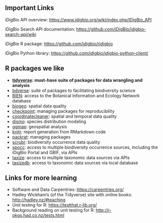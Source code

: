 ## Important Links

iDigBio API overview: https://www.idigbio.org/wiki/index.php/IDigBio_API

iDigBio Search API documentation:
https://github.com/iDigBio/idigbio-search-api/wiki

iDigBio R package: https://github.com/idigbio/ridigbio

iDigBio Python library: https://github.com/idigbio/idigbio-python-client/

## R packages we like
- **[tidyverse](https://www.tidyverse.org/): must-have suite of packages for data wrangling and analysis**
- [bdverse](https://bd-r.github.io/The-bdverse/index.html): suite of packages to facilitating biodiversity science
- [BIEN](https://cran.r-project.org/web/packages/BIEN/index.html): access to the Botanical Information and Ecology Network database
- [biogeo](https://cran.r-project.org/web/packages/biogeo/index.html): spatial data quality
- [checkpoint](https://cran.r-project.org/web/packages/checkpoint/vignettes/checkpoint.html): managing packages for reproducibility
- [coordinatecleaner](https://ropensci.github.io/CoordinateCleaner/): spatial and temporal data quality
- [dismo](https://cran.r-project.org/web/packages/dismo/index.html): species distribution modeling
- [ggmap](https://cran.r-project.org/web/packages/ggmap/index.html): geospatial analysis
- [knitr](https://yihui.org/knitr/): report generation from RMarkdown code
- [packrat](https://rstudio.github.io/packrat/): managing packages
- [scrubr](https://docs.ropensci.org/scrubr/): biodiversity occurrence data quality
- [spocc](https://docs.ropensci.org/spocc/): access to multiple biodiversity occurrence sources, including the iDigBio Portal and GBIF, via APIs
- [taxize](https://docs.ropensci.org/taxize/): access to multiple taxonomic data sources via APIs
- [taxizedb](https://docs.ropensci.org/taxizedb/): access to taxonomic data sources via local database

## Links for more learning

- Software and Data Carpentries: https://carpentries.org/
- Hadley Wickham’s (of the Tidyverse) site with online books: http://hadley.nz/#teaching
- Unit testing for R: https://testthat.r-lib.org/
- Background reading on unit testing for R: http://r-pkgs.had.co.nz/tests.html
